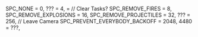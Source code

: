 SPC_NONE = 0,
??? = 4, = // Clear Tasks?
SPC_REMOVE_FIRES = 8,
SPC_REMOVE_EXPLOSIONS = 16,
SPC_REMOVE_PROJECTILES = 32,
??? = 256, // Leave Camera
SPC_PREVENT_EVERYBODY_BACKOFF = 2048,
4480 = ???,
